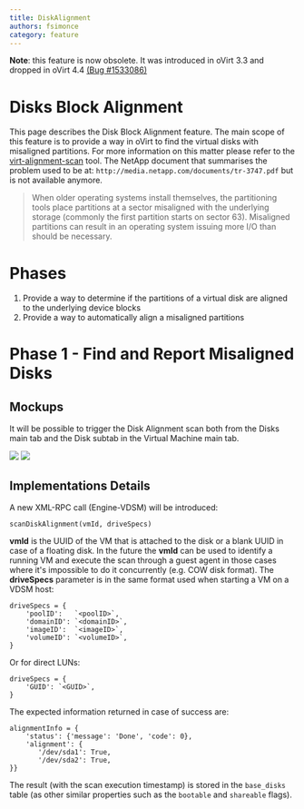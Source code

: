 ```yaml
---
title: DiskAlignment
authors: fsimonce
category: feature
---
```


**Note**: this feature is now obsolete. It was introduced in oVirt 3.3 and dropped in oVirt 4.4 [(Bug #1533086)](https://bugzilla.redhat.com/show_bug.cgi?id=1533086)



# Disks Block Alignment

This page describes the Disk Block Alignment feature. The main scope of this feature is to provide a way in oVirt to find the virtual disks with misaligned partitions. For more information on this matter please refer to the [virt-alignment-scan](http://libguestfs.org/virt-alignment-scan.1.html) tool.
The NetApp document that summarises the problem used to be at: `http://media.netapp.com/documents/tr-3747.pdf` but is not available anymore.

> When older operating systems install themselves, the partitioning tools place partitions at a sector misaligned with the underlying storage (commonly the first partition starts on sector 63). Misaligned partitions can result in an operating system issuing more I/O than should be necessary.

# Phases

1.  Provide a way to determine if the partitions of a virtual disk are aligned to the underlying device blocks
2.  Provide a way to automatically align a misaligned partitions

# Phase 1 - Find and Report Misaligned Disks

## Mockups

It will be possible to trigger the Disk Alignment scan both from the Disks main tab and the Disk subtab in the Virtual Machine main tab.

![](/images/wiki/DiskAlignmentMock1.png) ![](/images/wiki/DiskAlignmentMock2.png)

## Implementations Details

A new XML-RPC call (Engine-VDSM) will be introduced:

    scanDiskAlignment(vmId, driveSpecs)

**vmId** is the UUID of the VM that is attached to the disk or a blank UUID in case of a floating disk. In the future the **vmId** can be used to identify a running VM and execute the scan through a guest agent in those cases where it's impossible to do it concurrently (e.g. COW disk format). The **driveSpecs** parameter is in the same format used when starting a VM on a VDSM host:

    driveSpecs = {
        'poolID':   `<poolID>`,
        'domainID': `<domainID>`,
        'imageID':  `<imageID>`,
        'volumeID': `<volumeID>`,
    }

Or for direct LUNs:

    driveSpecs = {
        'GUID': `<GUID>`,
    }

The expected information returned in case of success are:

    alignmentInfo = {
        'status': {'message': 'Done', 'code': 0},
        'alignment': {
           '/dev/sda1': True,
           '/dev/sda2': True,
    }}

The result (with the scan execution timestamp) is stored in the `base_disks` table (as other similar properties such as the `bootable` and `shareable` flags).
